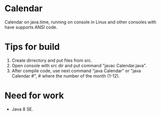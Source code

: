 # Calendar
Calendar on java.time, running on console in Linux and other consoles with have supports ANSI code.

# Tips for build
1. Create dirrectory and put files from src.
2. Open console with src dir and put command "javac Calendar.java".
3. After compile code, use next command "java Calendar" or "java Calendar #", # where the number of the month (1-12).

# Need for work
* Java 8 SE.
